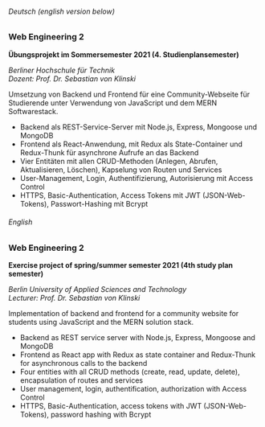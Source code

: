 ###### Deutsch (english version below)

### Web Engineering 2
**Übungsprojekt im Sommersemester 2021 (4. Studienplansemester)**

*Berliner Hochschule für Technik*  
*Dozent: Prof. Dr. Sebastian von Klinski*

Umsetzung von Backend und Frontend für eine Community-Webseite für Studierende unter Verwendung von JavaScript und dem MERN Softwarestack.
- Backend als REST-Service-Server mit Node.js, Express, Mongoose und MongoDB
- Frontend als React-Anwendung, mit Redux als State-Container und Redux-Thunk für asynchrone Aufrufe an das Backend
- Vier Entitäten mit allen CRUD-Methoden (Anlegen, Abrufen, Aktualisieren, Löschen), Kapselung von Routen und Services
- User-Management, Login, Authentifizierung, Autorisierung mit Access Control
- HTTPS, Basic-Authentication, Access Tokens mit JWT (JSON-Web-Tokens), Passwort-Hashing mit Bcrypt


###### English

### Web Engineering 2
**Exercise project of spring/summer semester 2021 (4th study plan semester)**

*Berlin University of Applied Sciences and Technology*  
*Lecturer: Prof. Dr. Sebastian von Klinski*

Implementation of backend and frontend for a community website for students using JavaScript and the MERN solution stack.
- Backend as REST service server with Node.js, Express, Mongoose and MongoDB
- Frontend as React app with Redux as state container and Redux-Thunk for asynchronous calls to the backend
- Four entities with all CRUD methods (create, read, update, delete), encapsulation of routes and services
- User management, login, authentification, authorization with Access Control
- HTTPS, Basic-Authentication, access tokens with JWT (JSON-Web-Tokens), password hashing with Bcrypt
